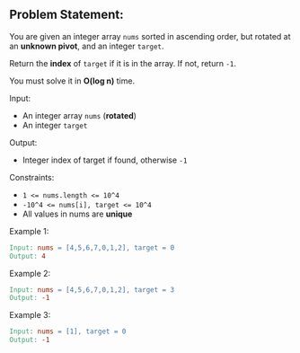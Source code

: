 ## Problem Statement:

You are given an integer array `nums` sorted in ascending order, but rotated at an **unknown pivot**, and an integer `target`.

Return the **index** of `target` if it is in the array. If not, return `-1`.

You must solve it in **O(log n)** time.

Input:

- An integer array `nums` (**rotated**)
- An integer `target`

Output:

- Integer index of target if found, otherwise `-1`

Constraints:

- `1 <= nums.length <= 10^4`
- `-10^4 <= nums[i], target <= 10^4`
- All values in nums are **unique**

Example 1:

```makefile
Input: nums = [4,5,6,7,0,1,2], target = 0
Output: 4
```

Example 2:

```makefile
Input: nums = [4,5,6,7,0,1,2], target = 3
Output: -1
```

Example 3:

```makefile
Input: nums = [1], target = 0
Output: -1
```
